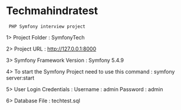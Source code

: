 # Techmahindratest
     PHP Symfony interview project
	 
	 
1> Project Folder                                 :   SymfonyTech	

2> Project URL                                    :   http://127.0.0.1:8000

3> Symfony Framework Version                      :   Symfony 5.4.9

4> To start the Symfony Project need to use this
command                                           :   symfony server:start 

5> User Login Credentials                         :   Username :  admin
                                                      Password :  admin        

6> Database File                                  :    techtest.sql